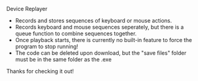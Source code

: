 Device Replayer

- Records and stores sequences of keyboard or mouse actions.
- Records keyboard and mouse sequences seperately, but there is 
  a queue function to combine sequences together.
- Once playback starts, there is currently no built-in feature 
  to force the program to stop running!
- The code can be deleted upon download, but the "save files"
  folder must be in the same folder as the .exe

Thanks for checking it out!
